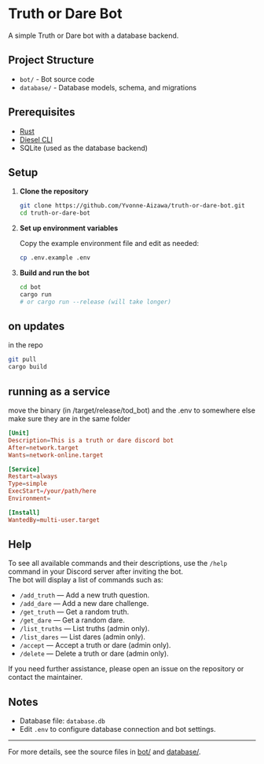 # Truth or Dare Bot

A simple Truth or Dare bot with a database backend.

## Project Structure

- `bot/` - Bot source code
- `database/` - Database models, schema, and migrations

## Prerequisites

- [Rust](https://www.rust-lang.org/tools/install)
- [Diesel CLI](https://diesel.rs/guides/getting-started/) 
- SQLite (used as the database backend)


## Setup

1. **Clone the repository**

   ```sh
   git clone https://github.com/Yvonne-Aizawa/truth-or-dare-bot.git
   cd truth-or-dare-bot
   ```

2. **Set up environment variables**

   Copy the example environment file and edit as needed:

   ```sh
   cp .env.example .env
   ```

3. **Build and run the bot**

   ```sh
   cd bot
   cargo run
   # or cargo run --release (will take longer)
   ```
## on updates

in the repo
```sh
git pull
cargo build
```

## running as a service 

move the binary (in /target/release/tod_bot) and the .env to somewhere else make sure they are in the same folder

```toml
[Unit]
Description=This is a truth or dare discord bot
After=network.target
Wants=network-online.target

[Service]
Restart=always
Type=simple
ExecStart=/your/path/here
Environment=

[Install]
WantedBy=multi-user.target

```

## Help

To see all available commands and their descriptions, use the `/help` command in your Discord server after inviting the bot.  
The bot will display a list of commands such as:

- `/add_truth` — Add a new truth question.
- `/add_dare` — Add a new dare challenge.
- `/get_truth` — Get a random truth.
- `/get_dare` — Get a random dare.
- `/list_truths` — List truths (admin only).
- `/list_dares` — List dares (admin only).
- `/accept` — Accept a truth or dare (admin only).
- `/delete` — Delete a truth or dare (admin only).

If you need further assistance, please open an issue on the repository or contact the maintainer.

## Notes

- Database file: `database.db`
- Edit `.env` to configure database connection and bot settings.

---

For more details, see the source files in [bot/](bot/) and [database/](database/).